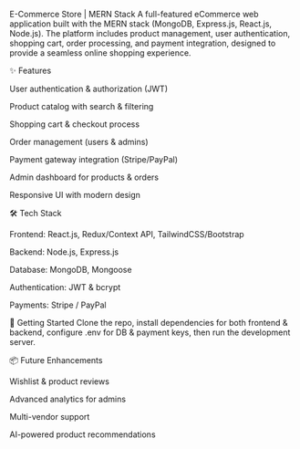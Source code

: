 E-Commerce Store | MERN Stack
A full-featured eCommerce web application built with the MERN stack (MongoDB, Express.js, React.js, Node.js). The platform includes product management, user authentication, shopping cart, order processing, and payment integration, designed to provide a seamless online shopping experience.

✨ Features

User authentication & authorization (JWT)

Product catalog with search & filtering

Shopping cart & checkout process

Order management (users & admins)

Payment gateway integration (Stripe/PayPal)

Admin dashboard for products & orders

Responsive UI with modern design

🛠️ Tech Stack

Frontend: React.js, Redux/Context API, TailwindCSS/Bootstrap

Backend: Node.js, Express.js

Database: MongoDB, Mongoose

Authentication: JWT & bcrypt

Payments: Stripe / PayPal

🚀 Getting Started
Clone the repo, install dependencies for both frontend & backend, configure .env for DB & payment keys, then run the development server.

📦 Future Enhancements

Wishlist & product reviews

Advanced analytics for admins

Multi-vendor support

AI-powered product recommendations

